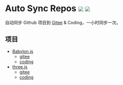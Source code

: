 # Auto Sync Repos [![][coding-img]][coding-url] [![][gitee-img]][gitee-url]

自动同步 Github 项目到 [Gitee](https://gitee.com/fork-open-source) & Coding，一小时同步一次。

## 项目

* [Babylon.js](https://github.com/BabylonJS/Babylon.js)
  * [gitee](https://gitee.com/fork-open-source/Babylon.js)
  * [coding](https://coding.net/u/06wj/p/Babylon.js/git)
* [three.js](https://github.com/mrdoob/three.js)
  * [gitee](https://gitee.com/fork-open-source/three.js)
  * [coding](https://coding.net/u/06wj/p/three.js/git)

[coding-img]: https://github.com/06wj/syncRepos/workflows/Sync%20Coding/badge.svg
[coding-url]: https://github.com/06wj/syncRepos/actions?query=workflow%3A%22Sync+Coding%22
[gitee-img]: https://github.com/06wj/syncRepos/workflows/Sync%20Gitee/badge.svg
[gitee-url]: https://github.com/06wj/syncRepos/actions?query=workflow%3A%22Sync+Gitee%22

